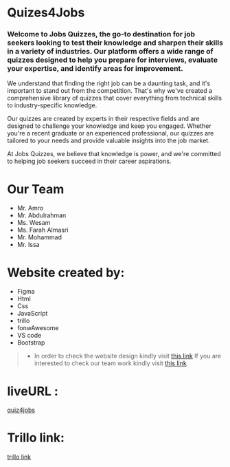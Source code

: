 # Quizes4Jobs
### Welcome to Jobs Quizzes, the go-to destination for job seekers looking to test their knowledge and sharpen their skills in a variety of industries. Our platform offers a wide range of quizzes designed to help you prepare for interviews, evaluate your expertise, and identify areas for improvement.

We understand that finding the right job can be a daunting task, and it's important to stand out from the competition. That's why we've created a comprehensive library of quizzes that cover everything from technical skills to industry-specific knowledge.

Our quizzes are created by experts in their respective fields and are designed to challenge your knowledge and keep you engaged. Whether you're a recent graduate or an experienced professional, our quizzes are tailored to your needs and provide valuable insights into the job market.

At Jobs Quizzes, we believe that knowledge is power, and we're committed to helping job seekers succeed in their career aspirations.

# Our Team

+ Mr. Amro
+ Mr. Abdulrahman
+ Ms. Wesam
+ Ms. Farah Almasri
+ Mr. Mohammad
+ Mr. Issa

# Website created by:

+ Figma
+ Html
+ Css
+ JavaScript
+ trillo
+ fonwAwesome
+ VS code
+ Bootstrap

>* In order to check the website design kindly visit [this link](https://www.figma.com/file/01KIUS6NMMtCpUNXnc12SY/Quiz-Project?node-id=37-764&t=SKxRpDyo9d2I1iFE-0)
If you are interested to check our team work kindly visit [this link](https://github.com/Group-4-Quiz-Website/G4-Quiz-Website.git)

# liveURL :
[quiz4jobs](https://group-4-quiz-website.github.io/G4-Quiz-Website/)

# Trillo link:
[trillo link](https://trello.com/b/pUsDDPlh/group-4-quiz-webbsite)
